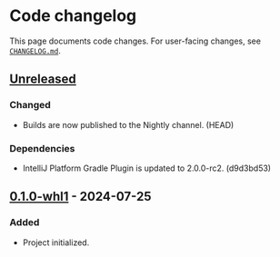 <!-- Keep a Changelog guide -> https://keepachangelog.com -->

# Code changelog


This page documents code changes.
For user-facing changes, see [`CHANGELOG.md`][_-1].


  [_-1]: ./CHANGELOG.md


## [Unreleased]

### Changed

* Builds are now published to the Nightly channel. (HEAD)

### Dependencies

* IntelliJ Platform Gradle Plugin is updated to 2.0.0-rc2. (d9d3bd53)


## [0.1.0-whl1] - 2024-07-25

### Added

* Project initialized.


  [Unreleased]: https://github.com/InSyncWithFoo/pyright-for-pycharm/compare/v0.1.0-whl1..HEAD
  [0.1.0-whl1]: https://github.com/InSyncWithFoo/uv-for-pycharm/commits
